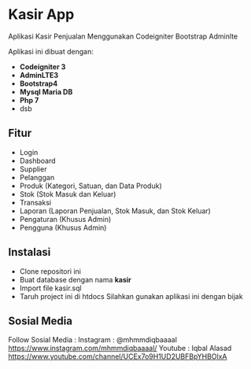 # Kasir App
Aplikasi Kasir Penjualan Menggunakan Codeigniter Bootstrap Adminlte

Aplikasi ini dibuat dengan:
* **Codeigniter 3**
* **AdminLTE3**
* **Bootstrap4**
* **Mysql Maria DB**
* **Php 7**
* dsb

## Fitur

* Login
* Dashboard
* Supplier
* Pelanggan
* Produk (Kategori, Satuan, dan Data Produk)
* Stok (Stok Masuk dan Keluar)
* Transaksi
* Laporan (Laporan Penjualan, Stok Masuk, dan Stok Keluar)
* Pengaturan (Khusus Admin)
* Pengguna (Khusus Admin)

## Instalasi

* Clone repositori ini
* Buat database dengan nama **kasir**
* Import file kasir.sql
* Taruh project ini di htdocs
Silahkan gunakan aplikasi ini dengan bijak

## Sosial Media

Follow Sosial Media :
Instagram : @mhmmdiqbaaaal https://www.instagram.com/mhmmdiqbaaaal/
Youtube   : Iqbal Alasad   https://www.youtube.com/channel/UCEx7o9H1UD2UBFBpYHBOlxA
